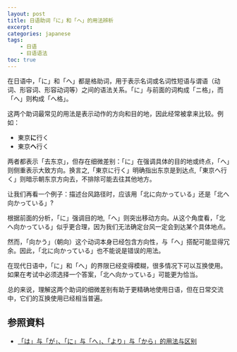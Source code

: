 ```yaml
---
layout: post
title: 日语助词「に」和「へ」的用法辨析
excerpt:
categories: japanese
tags:
    - 日语
    - 日语语法
toc: true
---
```


在日语中，「に」和「へ」都是格助词，用于表示名词或名词性短语与谓语（动词、形容词、形容动词等）之间的语法关系。「に」与前面的词构成「ニ格」，而「へ」则构成「へ格」。

这两个助词最常见的用法是表示动作的方向和目的地，因此经常被拿来比较。例如：

- 東京**に**行く
- 東京**へ**行く

两者都表示「去东京」，但存在细微差别：「に」在强调具体的目的地或终点，「へ」则侧重表示大致方向。换言之,「東京に行く」明确指出东京是到达点,「東京へ行く」则暗示朝东京方向去，不排除可能去往其他地方。

让我们再看一个例子：描述台风路径时，应该用「北に向かっている」还是「北へ向かっている」?

根据前面的分析，「に」强调目的地,「へ」则突出移动方向。从这个角度看，「北へ向かっている」似乎更合理，因为我们无法确定台风一定会到达某个具体地点。

然而，「向かう」（朝向）这个动词本身已经包含方向性，与「へ」搭配可能显得冗余。因此，「北に向かっている」也不能说是错误的用法。

在现代日语中，「に」和「へ」的界限已经变得模糊，很多情况下可以互换使用。如果在考试中必须选择一个答案，「北へ向かっている」可能更为恰当。

总的来说，理解这两个助词的细微差别有助于更精确地使用日语，但在日常交流中，它们的互换使用已经相当普遍。

## 参照資料

- [「は」与「が」、「に」与「へ」、「より」与「から」的用法与区别](/japanese/joshi/)
